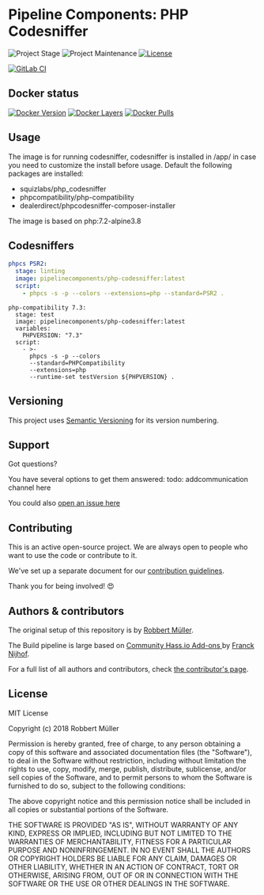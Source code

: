 # Pipeline Components: PHP Codesniffer

![Project Stage][project-stage-shield]
![Project Maintenance][maintenance-shield]
[![License][license-shield]](LICENSE)

[![GitLab CI][gitlabci-shield]][gitlabci]

## Docker status

[![Docker Version][version-shield]][microbadger]
[![Docker Layers][layers-shield]][microbadger]
[![Docker Pulls][pulls-shield]][dockerhub]

## Usage

The image is for running codesniffer, codesniffer is installed in /app/ in case you need to customize the install before usage.
Default the following packages are installed:

- squizlabs/php_codesniffer
- phpcompatibility/php-compatibility
- dealerdirect/phpcodesniffer-composer-installer

The image is based on php:7.2-alpine3.8

## Codesniffers

```yaml
phpcs PSR2:
  stage: linting
  image: pipelinecomponents/php-codesniffer:latest
  script:
    - phpcs -s -p --colors --extensions=php --standard=PSR2 .
```

```
php-compatibility 7.3:
  stage: test
  image: pipelinecomponents/php-codesniffer:latest
  variables:
    PHPVERSION: "7.3"
  script:
    - >-
      phpcs -s -p --colors
      --standard=PHPCompatibility
      --extensions=php
      --runtime-set testVersion ${PHPVERSION} .
```

## Versioning

This project uses [Semantic Versioning][semver] for its version numbering.

## Support

Got questions?

You have several options to get them answered:
todo: addcommunication channel here

You could also [open an issue here][issue]

## Contributing

This is an active open-source project. We are always open to people who want to
use the code or contribute to it.

We've set up a separate document for our [contribution guidelines](CONTRIBUTING.md).

Thank you for being involved! :heart_eyes:

## Authors & contributors

The original setup of this repository is by [Robbert Müller][mjrider].

The Build pipeline is large based on [Community Hass.io Add-ons
][hassio-addons] by [Franck Nijhof][frenck].

For a full list of all authors and contributors,
check [the contributor's page][contributors].

## License

MIT License

Copyright (c) 2018 Robbert Müller

Permission is hereby granted, free of charge, to any person obtaining a copy
of this software and associated documentation files (the "Software"), to deal
in the Software without restriction, including without limitation the rights
to use, copy, modify, merge, publish, distribute, sublicense, and/or sell
copies of the Software, and to permit persons to whom the Software is
furnished to do so, subject to the following conditions:

The above copyright notice and this permission notice shall be included in all
copies or substantial portions of the Software.

THE SOFTWARE IS PROVIDED "AS IS", WITHOUT WARRANTY OF ANY KIND, EXPRESS OR
IMPLIED, INCLUDING BUT NOT LIMITED TO THE WARRANTIES OF MERCHANTABILITY,
FITNESS FOR A PARTICULAR PURPOSE AND NONINFRINGEMENT. IN NO EVENT SHALL THE
AUTHORS OR COPYRIGHT HOLDERS BE LIABLE FOR ANY CLAIM, DAMAGES OR OTHER
LIABILITY, WHETHER IN AN ACTION OF CONTRACT, TORT OR OTHERWISE, ARISING FROM,
OUT OF OR IN CONNECTION WITH THE SOFTWARE OR THE USE OR OTHER DEALINGS IN THE
SOFTWARE.

[commits]: https://gitlab.com/pipeline-components/php-codesniffer/commits/master
[contributors]: https://gitlab.com/pipeline-components/php-codesniffer/graphs/master
[dockerhub]: https://hub.docker.com/r/pipelinecomponents/php-codesniffer
[license-shield]: https://img.shields.io/badge/License-MIT-green.svg
[mjrider]: https://gitlab.com/mjrider
[gitlabci-shield]: https://img.shields.io/gitlab/pipeline/pipeline-components/php-codesniffer.svg
[gitlabci]: https://gitlab.com/pipeline-components/php-codesniffer/commits/master
[issue]: https://gitlab.com/pipeline-components/php-codesniffer/issues
[keepchangelog]: http://keepachangelog.com/en/1.0.0/
[layers-shield]: https://images.microbadger.com/badges/image/pipelinecomponents/php-codesniffer.svg
[maintenance-shield]: https://img.shields.io/maintenance/yes/2018.svg
[microbadger]: https://microbadger.com/images/pipelinecomponents/php-codesniffer
[project-stage-shield]: https://img.shields.io/badge/project%20stage-production%20ready-brightgreen.svg
[pulls-shield]: https://img.shields.io/docker/pulls/pipelinecomponents/php-codesniffer.svg
[releases]: https://gitlab.com/pipeline-components/php-codesniffer/tags
[repository]: https://gitlab.com/pipeline-components/php-codesniffer
[semver]: http://semver.org/spec/v2.0.0.html
[version-shield]: https://images.microbadger.com/badges/version/pipelinecomponents/php-codesniffer.svg

[frenck]: https://github.com/frenck
[hassio-addons]: https://github.com/hassio-addons
